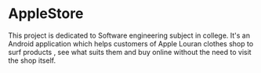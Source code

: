 # AppleStore
This project is dedicated to Software engineering subject in college.
It's an Android application which helps customers of Apple Louran clothes shop to surf products , see what suits them and buy online without the need to visit the shop itself. 
